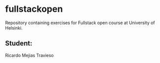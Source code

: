 # fullstackopen
 
Repository containing exercises for Fullstack open course at University of Helsinki.

## Student:

Ricardo Mejias Travieso